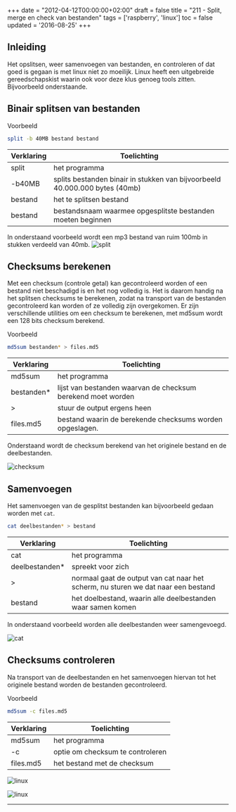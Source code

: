 +++
date = "2012-04-12T00:00:00+02:00"
draft = false
title = "211 - Split, merge en check van bestanden"
tags = ['raspberry', 'linux']
toc = false
updated = '2016-08-25'
+++


## Inleiding
Het opslitsen, weer samenvoegen van bestanden, en controleren of dat goed is
gegaan is met linux niet zo moeilijk.  Linux heeft een uitgebreide
gereedschapskist waarin ook voor deze klus genoeg tools zitten. Bijvoorbeeld
onderstaande.

## Binair splitsen van bestanden

Voorbeeld
```bash
split -b 40MB bestand bestand
```

Verklaring | Toelichting
---------- | -----------
split      | het programma
-b40MB     | splits bestanden binair in stukken van bijvoorbeeld 40.000.000 bytes (40mb)
bestand    | het te splitsen bestand
bestand    |  bestandsnaam waarmee opgesplitste bestanden moeten beginnen

In onderstaand voorbeeld wordt een mp3 bestand van ruim 100mb in stukken verdeeld van 40mb. 
![split](/img/211-1-split.jpg)


## Checksums berekenen
Met een checksum (controle getal) kan gecontroleerd worden of een bestand niet
beschadigd is en het nog volledig is.  Het is daarom handig na het splitsen
checksums te berekenen, zodat na transport van de bestanden gecontroleerd kan
worden of ze volledig zijn overgekomen.  Er zijn verschillende utilities om een
checksum te berekenen, met md5sum wordt een 128 bits checksum berekend.

Voorbeeld
```bash
md5sum bestanden* > files.md5
```

Verklaring | Toelichting
---------- | -----------
md5sum     | het programma
bestanden\* | lijst van bestanden waarvan de checksum berekend moet worden
 >         | stuur de output ergens heen
files.md5  | bestand waarin de berekende checksums worden opgeslagen.

Onderstaand wordt de checksum berekend van het originele bestand en de deelbestanden.

![checksum](/img/211-2-md5sum.jpg)


## Samenvoegen
Het samenvoegen van de gesplitst bestanden kan bijvoorbeeld gedaan worden met
`cat`.
```bash
cat deelbestanden* > bestand
```

Verklaring      | Toelichting
--------------- | -----------
cat             | het programma
deelbestanden\*  | spreekt voor zich
 >              | normaal gaat de output van cat naar het scherm, nu sturen we dat naar een bestand
bestand         | het doelbestand, waarin alle deelbestanden waar samen komen

In onderstaand voorbeeld worden alle deelbestanden weer samengevoegd. 

![cat](/img/211-3-cat.jpg)


## Checksums controleren
Na transport van de deelbestanden en het samenvoegen hiervan tot het originele
bestand worden de bestanden gecontroleerd.

Voorbeeld
```bash
md5sum -c files.md5
```

Verklaring | Toelichting
---------- | -----------
md5sum     | het programma
-c         | optie om checksum te controleren
files.md5  | het bestand met de checksum


![linux](/img/211-4-md5sum.jpg)

![linux](/img/logo_linux.jpg)

* * *

